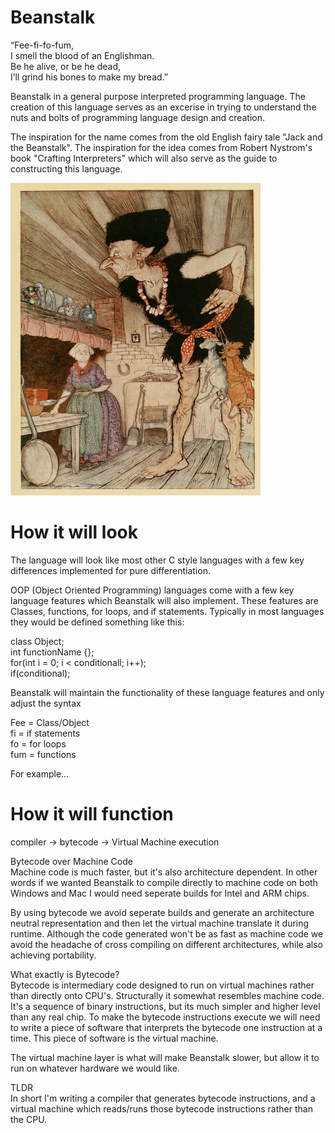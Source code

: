 # Beanstalk

“Fee-fi-fo-fum,\
I smell the blood of an Englishman.\
Be he alive, or be he dead,\
I’ll grind his bones to make my bread.”


Beanstalk in a general purpose interpreted programming language. The creation of this language serves as an excerise in trying to understand the nuts and bolts of programming language design and creation.

The inspiration for the name comes from the old English fairy tale "Jack and the Beanstalk". The inspiration for the idea comes from Robert Nystrom's book "Crafting Interpreters" which will also serve as the guide to constructing this language.

<img src="https://github.com/Jtog123/Beanstalk/blob/3a90e80d5877af6dba166c91c898c4221f4d1f7a/JackBeanstalkGiant.jpg" width="400" height="500">

# How it will look

The language will look like most other C style languages with a few key differences implemented for pure differentiation.

OOP (Object Oriented Programming) languages come with a few key language features which Beanstalk will also implement. These features are Classes, functions, for loops, and if statements.
Typically in most languages they would be defined something like this:

class Object;\
int functionName {};\
for(int i = 0; i < conditionall; i++);\
if(conditional);

Beanstalk will maintain the functionality of these language features and only adjust the syntax

Fee = Class/Object\
fi = if statements\
fo = for loops\
fum = functions

For example...

# How it will function
compiler -> bytecode -> Virtual Machine execution

Bytecode over Machine Code\
Machine code is much faster, but it's also architecture dependent. In other words if we wanted Beanstalk to compile directly to machine code on both Windows and Mac I would need seperate builds for Intel and ARM chips. 

By using bytecode we avoid seperate builds and generate an architecture neutral representation and then let the virtual machine translate it during runtime. Although the code generated won't be as fast as machine code we avoid the headache of cross compiling on different architectures, while also achieving portability.

What exactly is Bytecode?\
Bytecode is intermediary code designed to run on virtual machines rather than directly onto CPU's. Structurally it somewhat resembles machine code. It's a sequence of binary instructions, but its much simpler and higher level than any real chip. To make the bytecode instructions execute we will need to write a piece of software that interprets the bytecode one instruction at a time. This piece of software is the virtual machine.

The virtual machine layer is what will make Beanstalk slower, but allow it to run on whatever hardware we would like.

TLDR\
In short I'm writing a compiler that generates bytecode instructions, and a virtual machine which reads/runs those bytecode instructions rather than the CPU.



